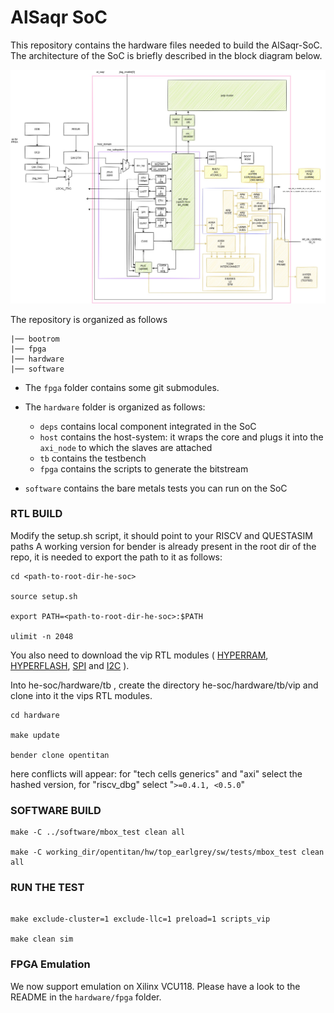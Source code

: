 # AlSaqr SoC

This repository contains the hardware files needed to build the AlSaqr-SoC. The architecture of the SoC is briefly described in the block diagram below.

![alt text](./hardware/docs/RTL.jpg)

The repository is organized as follows

```
|── bootrom
|── fpga 
|── hardware
|── software
```

 * The `fpga` folder contains some git submodules.

 * The `hardware` folder is organized as follows:

   - `deps` contains local component integrated in the SoC
   - `host` contains the host-system: it wraps the core and plugs it into the `axi_node` to which the slaves are attached
   - `tb` contains the testbench
   - `fpga` contains the scripts to generate the bitstream

 * `software` contains the bare metals tests you can run on the SoC


### RTL BUILD
Modify the setup.sh script, it should point to your RISCV and QUESTASIM paths
A working version for bender is already present in the root dir of the repo, it is needed to export the path to it as follows:

```
cd <path-to-root-dir-he-soc>

source setup.sh 

export PATH=<path-to-root-dir-he-soc>:$PATH

ulimit -n 2048
```

You also need to download the vip RTL modules ( [HYPERRAM](https://www.cypress.com/documentation/models/verilog/s27kl0641-s27ks0641-verilog), [HYPERFLASH](https://www.cypress.com/verilog/s26ks512s-verilog), [SPI](http://www.cypress.com/file/260016) and [I2C](http://ww1.microchip.com/downloads/en/DeviceDoc/24xx1025_Verilog_Model.zip) ).


Into he-soc/hardware/tb , create the directory he-soc/hardware/tb/vip and clone into it the vips RTL modules.

```
cd hardware

make update

bender clone opentitan
```
here conflicts will appear: for "tech cells generics" and "axi" select the hashed version, for "riscv_dbg" select "`>=0.4.1, <0.5.0`"

### SOFTWARE BUILD
```
make -C ../software/mbox_test clean all

make -C working_dir/opentitan/hw/top_earlgrey/sw/tests/mbox_test clean all
```
### RUN THE TEST
```

make exclude-cluster=1 exclude-llc=1 preload=1 scripts_vip 

make clean sim

```

### FPGA Emulation

We now support emulation on Xilinx VCU118. Please have a look to the README in the `hardware/fpga` folder.

